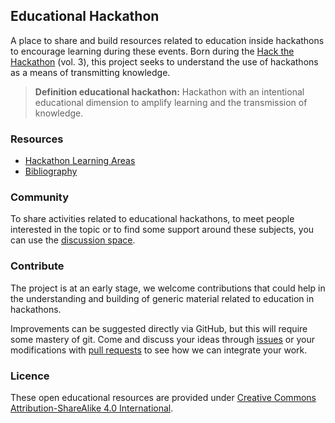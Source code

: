 ## Educational Hackathon

A place to share and build resources related to education inside hackathons to encourage learning during these events.
Born during the [Hack the Hackathon](https://hackthackathon.github.io/) (vol. 3), this project seeks to understand the
use of hackathons as a means of transmitting knowledge.

> **Definition educational hackathon:** Hackathon with an intentional educational
> dimension to amplify learning and the transmission of knowledge.

### Resources

- [Hackathon Learning Areas](resources/hackathon-learning-area.md)
- [Bibliography](resources/bibliography.md)

### Community

To share activities related to educational hackathons, to meet people interested in the topic or to find some
support around these subjects, you can use the [discussion space](https://github.com/hackthackathon/educational-hackathon/discussions).

### Contribute

The project is at an early stage, we welcome contributions that could help in the understanding and building of generic
material related to education in hackathons.

Improvements can be suggested directly via GitHub, but this will require some mastery of git. Come and discuss your ideas
through [issues](https://github.com/hackthackathon/educational-hackathon/issues) or your modifications with
[pull requests](https://github.com/hackthackathon/educational-hackathon/pulls) to see how we can integrate your work.

### Licence

These open educational resources are provided under [Creative Commons Attribution-ShareAlike 4.0 International](https://creativecommons.org/licenses/by-sa/4.0/deed.en).
